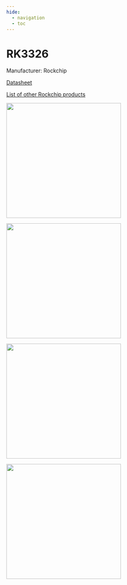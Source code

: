 ```yaml
---
hide:
  - navigation
  - toc
---
```

# RK3326

Manufacturer: Rockchip

[Datasheet](https://www.rockchip.fr/RK3326%20datasheet%20V1.2.pdf)

[List of other Rockchip products](https://en.wikipedia.org/wiki/List_of_Rockchip_products)

<a href='rk3326.png'><img src="rk3326.png"  width="300"/></a>

<a href='rk3326.jpg'><img src="rk3326.jpg"  width="300"/></a>

<a href='1rk3326.jpg'><img src="1rk3326.jpg"  width="300"/></a>

<a href='2rk3326.jpg'><img src="2rk3326.jpg"  width="300"/></a>




